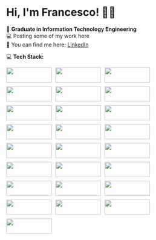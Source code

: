 
# Hi, I'm Francesco! 👨‍💻

💼 **Graduate in Information Technology Engineering**  
💻 Posting some of my work here  
🔗 You can find me here: [LinkedIn](https://www.linkedin.com/in/francesco-giuri-946483358)

💻 **Tech Stack:**

<div style="display: flex; flex-wrap: wrap; gap: 10px;">
  <img src="https://img.shields.io/badge/C-00599C?style=flat&logo=c&logoColor=white" width="120" height="40"/>
  <img src="https://img.shields.io/badge/C%2B%2B-00599C?style=flat&logo=cplusplus&logoColor=white" width="120" height="40"/>
  <img src="https://img.shields.io/badge/Java-F8F8F8?style=flat&logo=java&logoColor=black" width="120" height="40"/>
  <img src="https://img.shields.io/badge/HTML5-E34F26?style=flat&logo=html5&logoColor=white" width="120" height="40"/>
  <img src="https://img.shields.io/badge/CSS-1572B6?style=flat&logo=css3&logoColor=white" width="120" height="40"/>
  <img src="https://img.shields.io/badge/JavaScript-F7DF1E?style=flat&logo=javascript&logoColor=black" width="120" height="40"/>
  <img src="https://img.shields.io/badge/PHP-777BB4?style=flat&logo=php&logoColor=white" width="120" height="40"/>
  <img src="https://img.shields.io/badge/MATLAB-0076A8?style=flat&logo=matlab&logoColor=white" width="120" height="40"/>
  <img src="https://img.shields.io/badge/Google%20Cloud-4285F4?style=flat&logo=google-cloud&logoColor=white" width="120" height="40"/>
  <img src="https://img.shields.io/badge/Apache-226BB5?style=flat&logo=apache&logoColor=white" width="120" height="40"/>
  <img src="https://img.shields.io/badge/MySQL-4479A1?style=flat&logo=mysql&logoColor=white" width="120" height="40"/>
  <img src="https://img.shields.io/badge/Canva-00C4CC?style=flat&logo=canva&logoColor=white" width="120" height="40"/>
  <img src="https://img.shields.io/badge/GitHub-181717?style=flat&logo=github&logoColor=white" width="120" height="40"/>
  <img src="https://img.shields.io/badge/Git-F05032?style=flat&logo=git&logoColor=white" width="120" height="40"/>
  <img src="https://img.shields.io/badge/Arduino-00979D?style=flat&logo=arduino&logoColor=white" width="120" height="40"/>
  <img src="https://img.shields.io/badge/Cisco-1BA0D7?style=flat&logo=cisco&logoColor=white" width="120" height="40"/>
  <img src="https://img.shields.io/badge/Apache%20Tomcat-F8DC75?style=flat&logo=apachetomcat&logoColor=black" width="120" height="40"/>
  <img src="https://img.shields.io/badge/Maven-C71A36?style=flat&logo=apachemaven&logoColor=white" width="120" height="40"/>
  <img src="https://img.shields.io/badge/Docker-2496ED?style=flat&logo=docker&logoColor=white" width="120" height="40"/>
  <img src="https://img.shields.io/badge/Windows%20Terminal-4D4D4D?style=flat&logo=windows-terminal&logoColor=white" width="120" height="40"/>
  <img src="https://img.shields.io/badge/Bash-4EAA25?style=flat&logo=bash&logoColor=white" width="120" height="40"/>
  <img src="https://img.shields.io/badge/ABB%20RobotStudio-FF3A00?style=flat&logo=robot&logoColor=white" width="120" height="40"/>
  <img src="https://img.shields.io/badge/Microsoft%20Office-D83B01?style=flat&logo=microsoft-office&logoColor=white" width="120" height="40"/>
  <img src="https://img.shields.io/badge/WordPress-21759B?style=flat&logo=wordpress&logoColor=white" width="120" height="40"/>
  <img src="https://img.shields.io/badge/Elementor-92003B?style=flat&logo=elementor&logoColor=white" width="120" height="40"/>
</div>

